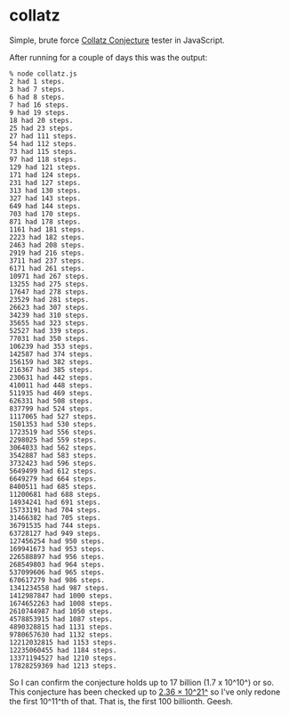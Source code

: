 # collatz
Simple, brute force [Collatz Conjecture](https://en.wikipedia.org/wiki/Collatz_conjecture) tester in JavaScript.

After running for a couple of days this was the output:

```
% node collatz.js
2 had 1 steps.
3 had 7 steps.
6 had 8 steps.
7 had 16 steps.
9 had 19 steps.
18 had 20 steps.
25 had 23 steps.
27 had 111 steps.
54 had 112 steps.
73 had 115 steps.
97 had 118 steps.
129 had 121 steps.
171 had 124 steps.
231 had 127 steps.
313 had 130 steps.
327 had 143 steps.
649 had 144 steps.
703 had 170 steps.
871 had 178 steps.
1161 had 181 steps.
2223 had 182 steps.
2463 had 208 steps.
2919 had 216 steps.
3711 had 237 steps.
6171 had 261 steps.
10971 had 267 steps.
13255 had 275 steps.
17647 had 278 steps.
23529 had 281 steps.
26623 had 307 steps.
34239 had 310 steps.
35655 had 323 steps.
52527 had 339 steps.
77031 had 350 steps.
106239 had 353 steps.
142587 had 374 steps.
156159 had 382 steps.
216367 had 385 steps.
230631 had 442 steps.
410011 had 448 steps.
511935 had 469 steps.
626331 had 508 steps.
837799 had 524 steps.
1117065 had 527 steps.
1501353 had 530 steps.
1723519 had 556 steps.
2298025 had 559 steps.
3064033 had 562 steps.
3542887 had 583 steps.
3732423 had 596 steps.
5649499 had 612 steps.
6649279 had 664 steps.
8400511 had 685 steps.
11200681 had 688 steps.
14934241 had 691 steps.
15733191 had 704 steps.
31466382 had 705 steps.
36791535 had 744 steps.
63728127 had 949 steps.
127456254 had 950 steps.
169941673 had 953 steps.
226588897 had 956 steps.
268549803 had 964 steps.
537099606 had 965 steps.
670617279 had 986 steps.
1341234558 had 987 steps.
1412987847 had 1000 steps.
1674652263 had 1008 steps.
2610744987 had 1050 steps.
4578853915 had 1087 steps.
4890328815 had 1131 steps.
9780657630 had 1132 steps.
12212032815 had 1153 steps.
12235060455 had 1184 steps.
13371194527 had 1210 steps.
17828259369 had 1213 steps.
```

So I can confirm the conjecture holds up to 17 billion (1.7 x 10^10^) or so. This conjecture has been checked up to [2.36 × 10^21^](https://en.wikipedia.org/wiki/Collatz_conjecture#cite_note-Barina-13) so I've only redone the first 10^11^th of that. That is, the first 100 billionth. Geesh.
